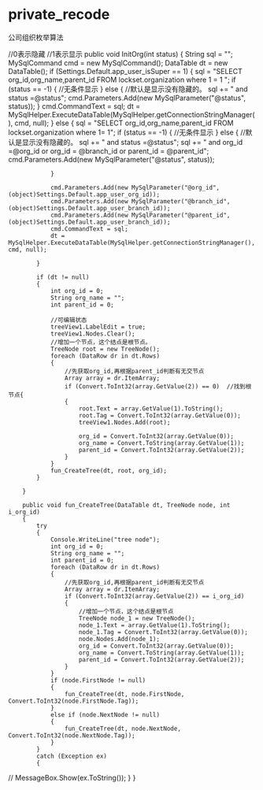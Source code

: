 # private_recode
公司组织枚举算法

 //0表示隐藏
        //1表示显示
        public void InitOrg(int status)
        {
            String sql = "";
            MySqlCommand cmd = new MySqlCommand();
            DataTable dt = new DataTable();
            if (Settings.Default.app_user_isSuper == 1)
            {
                sql = "SELECT org_id,org_name,parent_id FROM lockset.organization where 1 = 1  ";
                if (status == -1)
                {
                    //无条件显示
                }
                else
                {
                    //默认是显示没有隐藏的。
                    sql += " and status =@status";
                    cmd.Parameters.Add(new MySqlParameter("@status", status));
                }
                cmd.CommandText = sql;
                dt = MySqlHelper.ExecuteDataTable(MySqlHelper.getConnectionStringManager(), cmd, null);
            }
            else
            {
                sql = "SELECT org_id,org_name,parent_id FROM lockset.organization where 1= 1";
                if (status == -1)
                {
                    //无条件显示
                }
                else
                {
                    //默认是显示没有隐藏的。
                    sql += " and status =@status";
                    sql += " and org_id =@org_id or org_id = @branch_id or parent_id = @parent_id";
                    cmd.Parameters.Add(new MySqlParameter("@status", status));
                    
                }
                
                cmd.Parameters.Add(new MySqlParameter("@org_id",(object)Settings.Default.app_user_org_id));
                cmd.Parameters.Add(new MySqlParameter("@branch_id",(object)Settings.Default.app_user_branch_id));
                cmd.Parameters.Add(new MySqlParameter("@parent_id",(object)Settings.Default.app_user_branch_id));
                cmd.CommandText = sql;
                dt = MySqlHelper.ExecuteDataTable(MySqlHelper.getConnectionStringManager(), cmd, null);
                
            }
             
            if (dt != null)
            {
                int org_id = 0;
                String org_name = "";
                int parent_id = 0;

                //可编辑状态
                treeView1.LabelEdit = true;
                treeView1.Nodes.Clear();
                //增加一个节点，这个结点是根节点。
                TreeNode root = new TreeNode();
                foreach (DataRow dr in dt.Rows)
                {
                    //先获取org_id,再根据parent_id判断有无交节点
                    Array array = dr.ItemArray;
                    if (Convert.ToInt32(array.GetValue(2)) == 0)  //找到根节点{
                    {
                        root.Text = array.GetValue(1).ToString();
                        root.Tag = Convert.ToInt32(array.GetValue(0));
                        treeView1.Nodes.Add(root);

                        org_id = Convert.ToInt32(array.GetValue(0));
                        org_name = Convert.ToString(array.GetValue(1));
                        parent_id = Convert.ToInt32(array.GetValue(2));
                    }
                }
                fun_CreateTree(dt, root, org_id);
            }

        }

        public void fun_CreateTree(DataTable dt, TreeNode node, int i_org_id)
        {
            try
            {
                Console.WriteLine("tree node");
                int org_id = 0;
                String org_name = "";
                int parent_id = 0;
                foreach (DataRow dr in dt.Rows)
                {
                    //先获取org_id,再根据parent_id判断有无交节点
                    Array array = dr.ItemArray;
                    if (Convert.ToInt32(array.GetValue(2)) == i_org_id)
                    {
                        //增加一个节点，这个结点是根节点
                        TreeNode node_1 = new TreeNode();
                        node_1.Text = array.GetValue(1).ToString();
                        node_1.Tag = Convert.ToInt32(array.GetValue(0));
                        node.Nodes.Add(node_1);
                        org_id = Convert.ToInt32(array.GetValue(0));
                        org_name = Convert.ToString(array.GetValue(1));
                        parent_id = Convert.ToInt32(array.GetValue(2));
                    }
                }
                if (node.FirstNode != null)
                {
                    fun_CreateTree(dt, node.FirstNode, Convert.ToInt32(node.FirstNode.Tag));
                }
                else if (node.NextNode != null)
                {
                    fun_CreateTree(dt, node.NextNode, Convert.ToInt32(node.NextNode.Tag));
                }
            }
            catch (Exception ex)
            {
 //               MessageBox.Show(ex.ToString());
            }
        }
								
